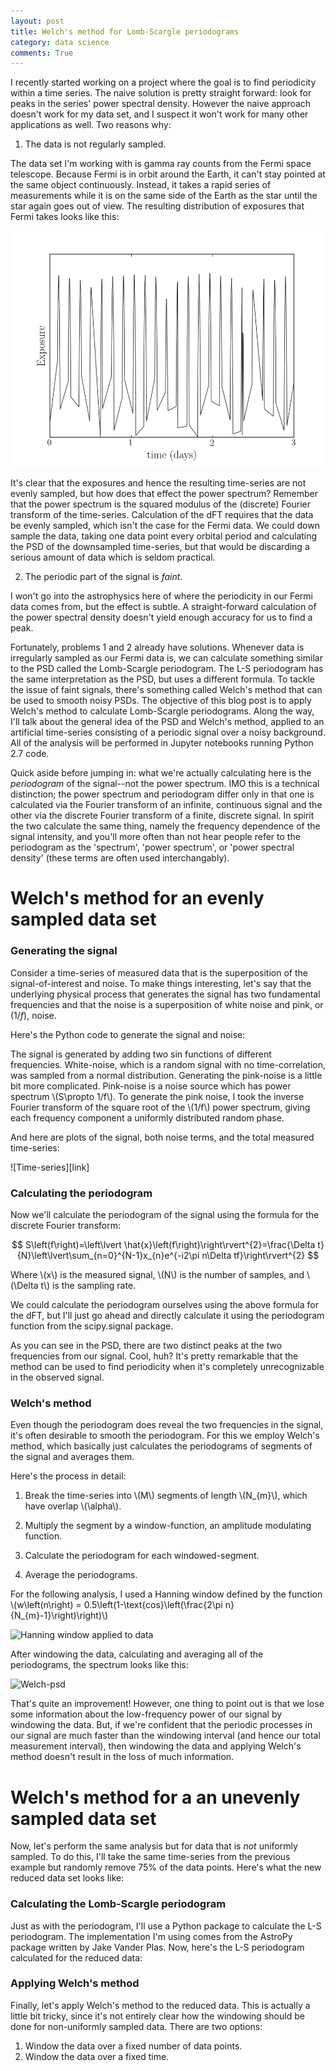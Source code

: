 ```yaml
---
layout: post
title: Welch's method for Lomb-Scargle periodograms
category: data science
comments: True
---
```


I recently started working on a project where the goal is to find periodicity within a time series. The naive solution is pretty straight forward: look for peaks in the series' power spectral density. However the naive approach doesn't work for my data set, and I suspect it won't work for many other applications as well. Two reasons why:

1. The data is not regularly sampled.

The data set I'm working with is gamma ray counts from the Fermi space telescope. Because Fermi is in orbit around the Earth, it can't stay pointed at the same object continuously. Instead, it takes a rapid series of measurements while it is on the same side of the Earth as the star until the star again goes out of view. The resulting distribution of exposures that Fermi takes looks like this:

![Fermi exposures](https://raw.githubusercontent.com/tphinkle/tphinkle.github.io/master/images/2016-9-25/fermi_exposures.png)

It's clear that the exposures and hence the resulting time-series are not evenly sampled, but how does that effect the power spectrum? Remember that the power spectrum is the squared modulus of the (discrete) Fourier transform of the time-series. Calculation of the dFT requires that the data be evenly sampled, which isn't the case for the Fermi data. We could down sample the data, taking one data point every orbital period and calculating the PSD of the downsampled time-series, but that would be discarding a serious amount of data which is seldom practical.

2. The periodic part of the signal is *faint*.

I won't go into the astrophysics here of where the periodicity in our Fermi data comes from, but the effect is subtle. A straight-forward calculation of the power spectral density doesn't yield enough accuracy for us to find a peak.

Fortunately, problems 1 and 2 already have solutions. Whenever data is irregularly sampled as our Fermi data is, we can calculate something similar to the PSD called the Lomb-Scargle periodogram. The L-S periodogram has the same interpretation as the PSD, but uses a different formula. To tackle the issue of faint signals, there's something called Welch's method that can be used to smooth noisy PSDs. The objective of this blog post is to apply Welch's method to calculate Lomb-Scargle periodograms. Along the way, I'll talk about the general idea of the PSD and Welch's method, applied to an artificial time-series consisting of a periodic signal over a noisy background. All of the analysis will be performed in Jupyter notebooks running Python 2.7 code. 

Quick aside before jumping in: what we're actually calculating here is the *periodogram* of the signal--not the power spectrum. IMO this is a technical distinction; the power spectrum and periodogram differ only in that one is calculated via the Fourier transform of an infinite, continuous signal and the other via the discrete Fourier transform of a finite, discrete signal. In spirit the two calculate the same thing, namely the frequency dependence of the signal intensity, and you'll more often than not hear people refer to the periodogram as the 'spectrum', 'power spectrum', or 'power spectral density' (these terms are often used interchangably).

# Welch's method for an evenly sampled data set
### Generating the signal

Consider a time-series of measured data that is the superposition of the signal-of-interest and noise. To make things interesting, let's say that the underlying physical process that generates the signal has two fundamental frequencies and that the noise is a superposition of white noise and pink, or $\left(1/f\right)$, noise.

Here's the Python code to generate the signal and noise:

The signal is generated by adding two sin functions of different frequencies. White-noise, which is a random signal with no time-correlation, was sampled from a normal distribution. Generating the pink-noise is a little bit more complicated. Pink-noise is a noise source which has power spectrum \\(S\propto 1/f\\). To generate the pink noise, I took the inverse Fourier transform of the square root of the \\(1/f\\) power spectrum, giving each frequency component a uniformly distributed random phase.

And here are plots of the signal, both noise terms, and the total measured time-series:

![Time-series][link]

### Calculating the periodogram

Now we'll calculate the periodogram of the signal using the formula for the discrete Fourier transform:

$$
S\left(f\right)=\left\lvert \hat{x}\left(f\right)\right\rvert^{2}=\frac{\Delta t}{N}\left\lvert\sum_{n=0}^{N-1}x_{n}e^{-i2\pi n\Delta tf}\right\rvert^{2}
$$

Where \\(x\\) is the measured signal, \\(N\\) is the number of samples, and \\(\Delta t\\) is the sampling rate.

We could calculate the periodogram ourselves using the above formula for the dFT, but I'll just go ahead and directly calculate it using the periodogram function from the scipy.signal package.

As you can see in the PSD, there are two distinct peaks at the two frequencies from our signal. Cool, huh? It's pretty remarkable that the method can be used to find periodicity when it's completely unrecognizable in the observed signal.

### Welch's method

Even though the periodogram does reveal the two frequencies in the signal, it's often desirable to smooth the periodogram. For this we employ Welch's method, which basically just calculates the periodograms of segments of the signal and averages them.

Here's the process in detail:

1. Break the time-series into \\(M\\) segments of length \\(N_{m}\\), which have overlap \\(\alpha\\).

2. Multiply the segment by a window-function, an amplitude modulating function. 

3. Calculate the periodogram for each windowed-segment.

4. Average the periodograms.

For the following analysis, I used a Hanning window defined by the function \\(w\left(n\right) = 0.5\left(1-\text{cos}\left(\frac{2\pi n}{N_{m}-1}\right)\right)\\)


![Hanning window applied to data](link)

After windowing the data, calculating and averaging all of the periodograms, the spectrum looks like this:

![Welch-psd](link)

That's quite an improvement! However, one thing to point out is that we lose some information about the low-frequency power of our signal by windowing the data. But, if we're confident that the periodic processes in our signal are much faster than the windowing interval (and hence our total measurement interval), then windowing the data and applying Welch's method doesn't result in the loss of much information.

# Welch's method for a an unevenly sampled data set
Now, let's perform the same analysis but for data that is *not* uniformly sampled. To do this, I'll take the same time-series from the previous example but randomly remove 75% of the data points. Here's what the new reduced data set looks like:

### Calculating the Lomb-Scargle periodogram
Just as with the periodogram, I'll use a Python package to calculate the L-S periodogram. The implementation I'm using comes from the AstroPy package written by Jake Vander Plas. Now, here's the L-S periodogram calculated for the reduced data:

### Applying Welch's method
Finally, let's apply Welch's method to the reduced data. This is actually a little bit tricky, since it's not entirely clear how the windowing should be done for non-uniformly sampled data. There are two options:
1. Window the data over a fixed number of data points.
2. Window the data over a fixed time.



